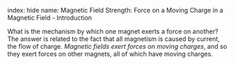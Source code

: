 index: hide
name: Magnetic Field Strength: Force on a Moving Charge in a Magnetic Field - Introduction

What is the mechanism by which one magnet exerts a force on another? The answer is related to the fact that all magnetism is caused by current, the flow of charge.  *Magnetic fields exert forces on moving charges*, and so they exert forces on other magnets, all of which have moving charges.
